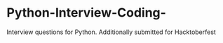 # Python-Interview-Coding-
Interview questions for Python. Additionally submitted for Hacktoberfest
